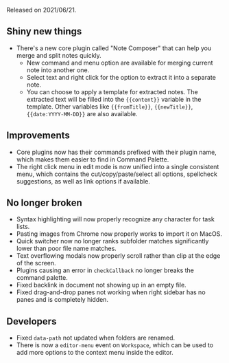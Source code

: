 Released on 2021/06/21.

## Shiny new things

- There's a new core plugin called "Note Composer" that can help you merge and split notes quickly.
	- New command and menu option are available for merging current note into another one.
	- Select text and right click for the option to extract it into a separate note.
	- You can choose to apply a template for extracted notes. The extracted text will be filled into the `{{content}}` variable in the template. Other variables like `{{fromTitle}}`, `{{newTitle}}`, `{{date:YYYY-MM-DD}}` are also available.

## Improvements

- Core plugins now has their commands prefixed with their plugin name, which makes them easier to find in Command Palette.
- The right click menu in edit mode is now unified into a single consistent menu, which contains the cut/copy/paste/select all options, spellcheck suggestions, as well as link options if available.

## No longer broken

- Syntax highlighting will now properly recognize any character for task lists.
- Pasting images from Chrome now properly works to import it on MacOS.
- Quick switcher now no longer ranks subfolder matches significantly lower than poor file name matches.
- Text overflowing modals now properly scroll rather than clip at the edge of the screen.
- Plugins causing an error in `checkCallback` no longer breaks the command palette.
- Fixed backlink in document not showing up in an empty file.
- Fixed drag-and-drop panes not working when right sidebar has no panes and is completely hidden.

## Developers

- Fixed `data-path` not updated when folders are renamed.
- There is now a `editor-menu` event on `Workspace`, which can be used to add more options to the context menu inside the editor.
